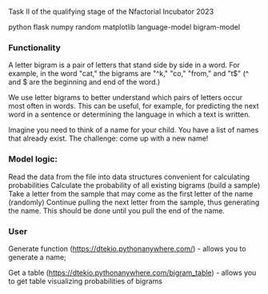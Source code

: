 Task II of the qualifying stage of the Nfactorial Incubator 2023

python flask numpy random matplotlib language-model bigram-model

### **Functionality**
A letter bigram is a pair of letters that stand side by side in a word. For example, in the word "cat," the bigrams are "^k," "co," "from," and "t$" (^ and $ are the beginning and end of the word.)

We use letter bigrams to better understand which pairs of letters occur most often in words. This can be useful, for example, for predicting the next word in a sentence or determining the language in which a text is written.

Imagine you need to think of a name for your child. You have a list of names that already exist. The challenge: come up with a new name!

### **Model logic:**
Read the data from the file into data structures convenient for calculating probabilities
Calculate the probability of all existing bigrams (build a sample)
Take a letter from the sample that may come as the first letter of the name (randomly)
Continue pulling the next letter from the sample, thus generating the name. This should be done until you pull the end of the name.

### **User**
Generate function (https://dtekio.pythonanywhere.com/) - allows you to generate a name;

Get a table (https://dtekio.pythonanywhere.com/bigram_table) - allows you to get table visualizing probabilities of bigrams
